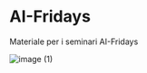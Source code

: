 # AI-Fridays
Materiale per i seminari AI-Fridays


![image (1)](https://github.com/ric4234/AI-Fridays/assets/120782644/db86a5a4-6034-4ae7-a3da-fe65853933c4)
